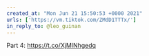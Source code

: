 ```yaml
---
created_at: "Mon Jun 21 15:50:53 +0000 2021"
urls: ['https://vm.tiktok.com/ZMdD1TTTx/']
in_reply_to: @leo_guinan
---
```


Part 4:
https://t.co/XjMlNhgedq